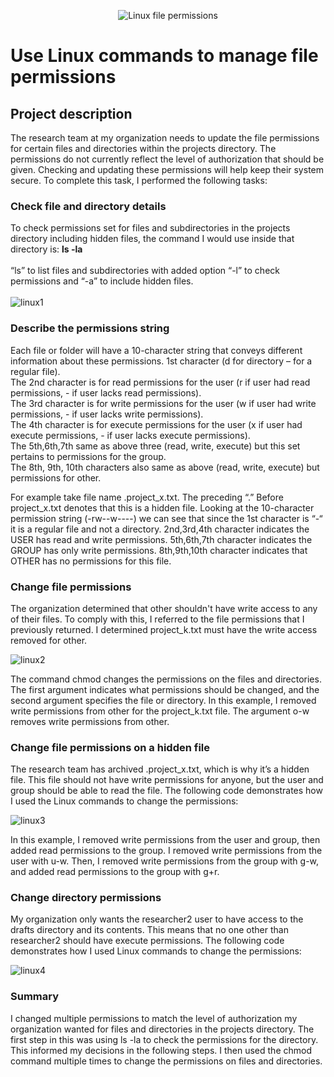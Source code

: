 <p align="center">
<img src="https://i.imgur.com/PazBqAN.png" alt="Linux file permissions"/>
</p>

<h1>Use Linux commands to manage file permissions</h1>

<h2>Project description</h2>

The research team at my organization needs to update the file permissions for certain files and
directories within the projects directory. The permissions do not currently reflect the level of
authorization that should be given. Checking and updating these permissions will help keep
their system secure. To complete this task, I performed the following tasks:


<h3>Check file and directory details</h3>

To check permissions set for files and subdirectories in the projects directory including hidden files, the command I would use inside that directory is: **ls -la** 
<br/><br/>
“ls” to list files and subdirectories with added option “-l” to check permissions and “-a” to include hidden files. 
<br/><br/>
<img src="https://i.imgur.com/TUSNKPp.png" alt="linux1"/>


<h3>Describe the permissions string</h3>

Each file or folder will have a 10-character string that conveys different information about these permissions. 1st character (d for directory – for a regular file). <br/>
The 2nd character is for read permissions for the user (r if user had read permissions, - if user lacks read permissions). <br/>
The 3rd character is for write permissions for the user (w if user had write permissions, - if user lacks write permissions).<br/>
The 4th character is for execute permissions for the user (x if user had execute permissions, - if user lacks execute permissions).<br/>
The 5th,6th,7th same as above three (read, write, execute) but this set pertains to permissions for the group.<br/>
The 8th, 9th, 10th characters also same as above (read, write, execute) but permissions for other. <br/>

For example take file name .project_x.txt. The preceding “.” Before project_x.txt denotes that this is a hidden file. Looking at the 10-character permission string (-rw--w----) we can see that since the 1st character is “-“ it is a regular file and not a directory. 
2nd,3rd,4th character indicates the USER has read and write permissions. 
5th,6th,7th character indicates the GROUP has only write permissions.
8th,9th,10th character indicates that OTHER has no permissions for this file.


<h3>Change file permissions</h3>

The organization determined that other shouldn't have write access to any of their files. To
comply with this, I referred to the file permissions that I previously returned. I determined
project_k.txt must have the write access removed for other.

<img src="https://i.imgur.com/WPlQ5Sl.png" alt="linux2"/>

The command chmod changes the permissions on the files and directories. The first argument indicates what permissions should be changed, and the second argument specifies the file or directory. In this example, I removed write permissions from other for the project_k.txt file. The argument o-w removes write permissions from other. 


<h3>Change file permissions on a hidden file</h3>

The research team has archived .project_x.txt, which is why it’s a hidden file. This file should not have write permissions for anyone, but the user and group should be able to read the file. The following code demonstrates how I used the Linux commands to change the permissions:

<img src="https://i.imgur.com/Ip6Rb2h.png" alt="linux3"/>

In this example, I removed write permissions from the user and group, then added read permissions to the group. I removed write permissions from the user with u-w. Then, I removed write permissions from the group with g-w, and added read permissions to the group with g+r. 

<h3>Change directory permissions</h3>

My organization only wants the researcher2 user to have access to the drafts directory
and its contents. This means that no one other than researcher2 should have execute
permissions.
The following code demonstrates how I used Linux commands to change the permissions:

<img src="https://i.imgur.com/rYoT0eP.png" alt="linux4"/>


<h3>Summary</h3>

I changed multiple permissions to match the level of authorization my organization wanted for
files and directories in the projects directory. The first step in this was using ls -la to
check the permissions for the directory. This informed my decisions in the following steps. I
then used the chmod command multiple times to change the permissions on files and
directories.
